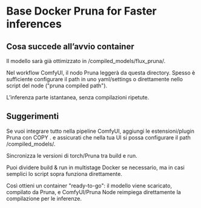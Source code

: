 # Base Docker Pruna for Faster inferences

## Cosa succede all’avvio container
Il modello sarà già ottimizzato in /compiled_models/flux_pruna/.

Nel workflow ComfyUI, il nodo Pruna leggerà da questa directory. Spesso è sufficiente configurare il path in uno yaml/settings o direttamente nello script del node ("pruna compiled path").

L’inferenza parte istantanea, senza compilazioni ripetute.

## Suggerimenti

Se vuoi integrare tutto nella pipeline ComfyUI, aggiungi le estensioni/plugin Pruna con COPY . e assicurati che nella tua UI si possa configurare il path /compiled_models/.

Sincronizza le versioni di torch/Pruna tra build e run.

Puoi dividere build & run in multistage Docker se necessario, ma in casi semplici lo script sopra funziona direttamente.

Così ottieni un container "ready-to-go": il modello viene scaricato, compilato da Pruna, e ComfyUI/Pruna Node reimpiega direttamente la compilazione per le inferenze.